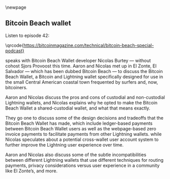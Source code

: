 \newpage
## Bitcoin Beach wallet

Listen to episode 42:

\qrcode{https://bitcoinmagazine.com/technical/bitcoin-beach-special-podcast}

speaks with Bitcoin Beach Wallet developer Nicolas Burtey — without cohost Sjors Provoost this time. Aaron and Nicolas met up in El Zonte, El Salvador — which has been dubbed Bitcoin Beach — to discuss the Bitcoin Beach Wallet, a Bitcoin and Lightning wallet specifically designed for use in the small Central American coastal town frequented by surfers and, now, bitcoiners.

Aaron and Nicolas discuss the pros and cons of custodial and non-custodial Lightning wallets, and Nicolas explains why he opted to make the Bitcoin Beach Wallet a shared-custodial wallet, and what that means exactly.

They go one to discuss some of the design decisions and tradeoffs that the Bitcoin Beach Wallet has made, which include ledger-based payments between Bitcoin Beach Wallet users as well as the webpage-based zero invoice payments to facilitate payments from other Lightning wallets. while Nicolas speculates about a potential cross-wallet user account system to further improve the Lightning user experience over time.

Aaron and Nicolas also discuss some of the subtle incompatibilities between different Lightning wallets that use different techniques for routing payments, privacy considerations versus user experience in a community like El Zonte’s, and more.
